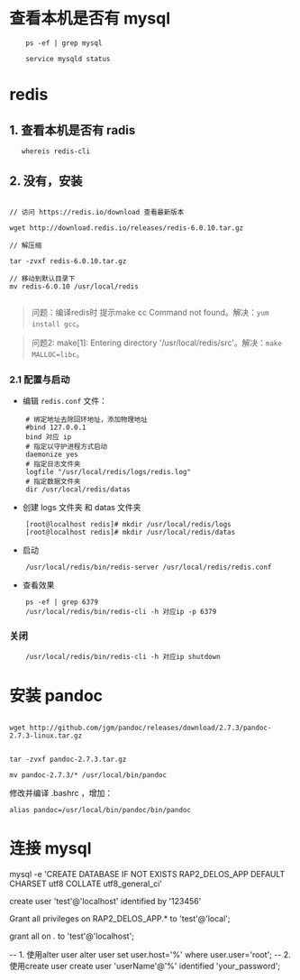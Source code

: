 
# 查看本机是否有 mysql

```
    ps -ef | grep mysql

    service mysqld status
```

# redis

## 1. 查看本机是否有 radis

```
   whereis redis-cli

```

## 2. 没有，安装

```

// 访问 https://redis.io/download 查看最新版本

wget http://download.redis.io/releases/redis-6.0.10.tar.gz

// 解压缩

tar -zvxf redis-6.0.10.tar.gz

// 移动到默认目录下
mv redis-6.0.10 /usr/local/redis


```

> 问题：编译redis时 提示make cc Command not found。解决：`yum install gcc`。

> 问题2: make[1]: Entering directory '/usr/local/redis/src'。解决：`make MALLOC=libc`。


### 2.1 配置与启动

- 编辑 `redis.conf` 文件：
```
    # 绑定地址去除回环地址，添加物理地址
    #bind 127.0.0.1
    bind 对应 ip
    # 指定以守护进程方式启动
    daemonize yes
    # 指定日志文件夹
    logfile "/usr/local/redis/logs/redis.log"
    # 指定数据文件夹
    dir /usr/local/redis/datas
```

- 创建 logs 文件夹 和 datas 文件夹

```
    [root@localhost redis]# mkdir /usr/local/redis/logs
    [root@localhost redis]# mkdir /usr/local/redis/datas 
```

- 启动

```
    /usr/local/redis/bin/redis-server /usr/local/redis/redis.conf
```

- 查看效果

```
    ps -ef | grep 6379 
    /usr/local/redis/bin/redis-cli -h 对应ip -p 6379 
```


### 关闭

```
    /usr/local/redis/bin/redis-cli -h 对应ip shutdown
```


# 安装 pandoc

```

wget http://github.com/jgm/pandoc/releases/download/2.7.3/pandoc-2.7.3-linux.tar.gz


tar -zvxf pandoc-2.7.3.tar.gz

mv pandoc-2.7.3/* /usr/local/bin/pandoc

```


修改并编译 .bashrc ，增加：
```
alias pandoc=/usr/local/bin/pandoc/bin/pandoc

```

# 连接 mysql

mysql -e 'CREATE DATABASE IF NOT EXISTS RAP2_DELOS_APP DEFAULT CHARSET utf8 COLLATE utf8_general_ci'

create user 'test'@'localhost' identified by '123456'


Grant all privileges on RAP2_DELOS_APP.* to 'test'@'local';

grant all on *.* to 'test'@'localhost';

-- 1. 使用alter user
alter user set user.host='%' where user.user='root';
-- 2. 使用create user
create user 'userName'@'%' identified 'your_password';